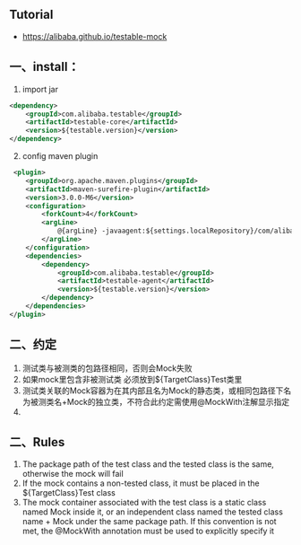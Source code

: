 ## Tutorial
* https://alibaba.github.io/testable-mock

## 一、install：
1. import jar
```xml
<dependency>
    <groupId>com.alibaba.testable</groupId>
    <artifactId>testable-core</artifactId>
    <version>${testable.version}</version>
</dependency>
```
2. config maven plugin
```xml
 <plugin>
    <groupId>org.apache.maven.plugins</groupId>
    <artifactId>maven-surefire-plugin</artifactId>
    <version>3.0.0-M6</version>
    <configuration>
        <forkCount>4</forkCount>
        <argLine>
            @{argLine} -javaagent:${settings.localRepository}/com/alibaba/testable/testable-agent/${testable.version}/testable-agent-${testable.version}.jar
        </argLine>
    </configuration>
    <dependencies>
        <dependency>
            <groupId>com.alibaba.testable</groupId>
            <artifactId>testable-agent</artifactId>
            <version>${testable.version}</version>
        </dependency>
    </dependencies>
</plugin>

```
## 二、约定 
1. 测试类与被测类的包路径相同，否则会Mock失败
2. 如果mock里包含非被测试类 必须放到${TargetClass}Test类里
3. 测试类关联的Mock容器为在其内部且名为Mock的静态类，或相同包路径下名为被测类名+Mock的独立类，不符合此约定需使用@MockWith注解显示指定
4. 
## 二、Rules
1. The package path of the test class and the tested class is the same, otherwise the mock will fail
2. If the mock contains a non-tested class, it must be placed in the ${TargetClass}Test class
3. The mock container associated with the test class is a static class named Mock inside it, or an independent class named the tested class name + Mock under the same package path. If this convention is not met, the @MockWith annotation must be used to explicitly specify it
